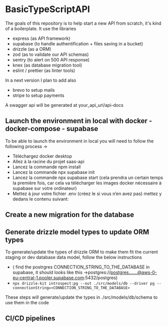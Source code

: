 # BasicTypeScriptAPI
The goals of this repository is to help start a new API from scratch, it's kind of a boilerplate.
It use the libraries
* express (as API framework)
* supabase (to handle authentification + files saving in a bucket)
* drizzle (as a ORM)
* zod (as to validate our API schemas)
* sentry (to alert on 500 API response)
* knex (as database migration tool)
* eslint / prettier (as linter tools)

In a next version I plan to add also 
* brevo to setup mails
* stripe to setup payments

A swagger api will be generated at your_api_url/api-docs 

## Launch the environment in local with docker - docker-compose - supabase
To be able to launch the environment in local you will need to follow the following process ->
* Téléchargez docker desktop
* Allez à la racine du projet saas-api
* Lancez la commande npm install
* Lancez la commande npx supabase init
* Lancez la commande npx supabase start (cela prendra un certain temps la première fois, car cela va télécharger les images docker nécessaire à supabase sur votre ordinateur)
* Mettez à jour votre fichier .env (créez le si vous n’en avez pas) mettez y dedans le contenu suivant:


## Create a new migration for the database


## Generate drizzle model types to update ORM types
To generate/update the types of drizzle ORM to make them fit the current staging or dev database data model, follow the below instructions  
* ( find the postrgres CONNECTION_STRING_TO_THE_DATABASE in supabase, it should looks like this ->postgres://postgres.......@aws-0-eu-central-1.pooler.supabase.com:5432/postgres) 
* ```npx drizzle-kit introspect:pg --out ./src/models/db --driver pg --connectionString=<CONNECTION_STRING_TO_THE_DATABASE>```  

These steps will generate/update the types in ./src/models/db/schema to use them in the code


## CI/CD pipelines
